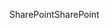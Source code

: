 <span data-ttu-id="f302e-101">SharePoint</span><span class="sxs-lookup"><span data-stu-id="f302e-101">SharePoint</span></span>